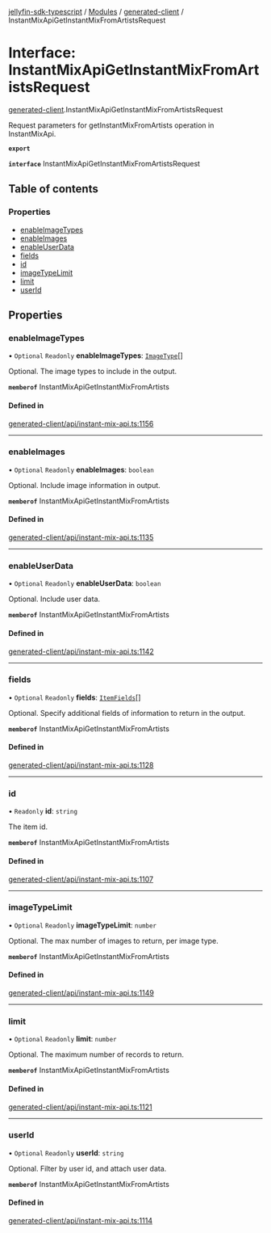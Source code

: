 [jellyfin-sdk-typescript](../README.md) / [Modules](../modules.md) / [generated-client](../modules/generated_client.md) / InstantMixApiGetInstantMixFromArtistsRequest

# Interface: InstantMixApiGetInstantMixFromArtistsRequest

[generated-client](../modules/generated_client.md).InstantMixApiGetInstantMixFromArtistsRequest

Request parameters for getInstantMixFromArtists operation in InstantMixApi.

**`export`**

**`interface`** InstantMixApiGetInstantMixFromArtistsRequest

## Table of contents

### Properties

- [enableImageTypes](generated_client.InstantMixApiGetInstantMixFromArtistsRequest.md#enableimagetypes)
- [enableImages](generated_client.InstantMixApiGetInstantMixFromArtistsRequest.md#enableimages)
- [enableUserData](generated_client.InstantMixApiGetInstantMixFromArtistsRequest.md#enableuserdata)
- [fields](generated_client.InstantMixApiGetInstantMixFromArtistsRequest.md#fields)
- [id](generated_client.InstantMixApiGetInstantMixFromArtistsRequest.md#id)
- [imageTypeLimit](generated_client.InstantMixApiGetInstantMixFromArtistsRequest.md#imagetypelimit)
- [limit](generated_client.InstantMixApiGetInstantMixFromArtistsRequest.md#limit)
- [userId](generated_client.InstantMixApiGetInstantMixFromArtistsRequest.md#userid)

## Properties

### enableImageTypes

• `Optional` `Readonly` **enableImageTypes**: [`ImageType`](../enums/generated_client.ImageType.md)[]

Optional. The image types to include in the output.

**`memberof`** InstantMixApiGetInstantMixFromArtists

#### Defined in

[generated-client/api/instant-mix-api.ts:1156](https://github.com/thornbill/jellyfin-sdk-typescript/blob/350a9a5/src/generated-client/api/instant-mix-api.ts#L1156)

___

### enableImages

• `Optional` `Readonly` **enableImages**: `boolean`

Optional. Include image information in output.

**`memberof`** InstantMixApiGetInstantMixFromArtists

#### Defined in

[generated-client/api/instant-mix-api.ts:1135](https://github.com/thornbill/jellyfin-sdk-typescript/blob/350a9a5/src/generated-client/api/instant-mix-api.ts#L1135)

___

### enableUserData

• `Optional` `Readonly` **enableUserData**: `boolean`

Optional. Include user data.

**`memberof`** InstantMixApiGetInstantMixFromArtists

#### Defined in

[generated-client/api/instant-mix-api.ts:1142](https://github.com/thornbill/jellyfin-sdk-typescript/blob/350a9a5/src/generated-client/api/instant-mix-api.ts#L1142)

___

### fields

• `Optional` `Readonly` **fields**: [`ItemFields`](../enums/generated_client.ItemFields.md)[]

Optional. Specify additional fields of information to return in the output.

**`memberof`** InstantMixApiGetInstantMixFromArtists

#### Defined in

[generated-client/api/instant-mix-api.ts:1128](https://github.com/thornbill/jellyfin-sdk-typescript/blob/350a9a5/src/generated-client/api/instant-mix-api.ts#L1128)

___

### id

• `Readonly` **id**: `string`

The item id.

**`memberof`** InstantMixApiGetInstantMixFromArtists

#### Defined in

[generated-client/api/instant-mix-api.ts:1107](https://github.com/thornbill/jellyfin-sdk-typescript/blob/350a9a5/src/generated-client/api/instant-mix-api.ts#L1107)

___

### imageTypeLimit

• `Optional` `Readonly` **imageTypeLimit**: `number`

Optional. The max number of images to return, per image type.

**`memberof`** InstantMixApiGetInstantMixFromArtists

#### Defined in

[generated-client/api/instant-mix-api.ts:1149](https://github.com/thornbill/jellyfin-sdk-typescript/blob/350a9a5/src/generated-client/api/instant-mix-api.ts#L1149)

___

### limit

• `Optional` `Readonly` **limit**: `number`

Optional. The maximum number of records to return.

**`memberof`** InstantMixApiGetInstantMixFromArtists

#### Defined in

[generated-client/api/instant-mix-api.ts:1121](https://github.com/thornbill/jellyfin-sdk-typescript/blob/350a9a5/src/generated-client/api/instant-mix-api.ts#L1121)

___

### userId

• `Optional` `Readonly` **userId**: `string`

Optional. Filter by user id, and attach user data.

**`memberof`** InstantMixApiGetInstantMixFromArtists

#### Defined in

[generated-client/api/instant-mix-api.ts:1114](https://github.com/thornbill/jellyfin-sdk-typescript/blob/350a9a5/src/generated-client/api/instant-mix-api.ts#L1114)
